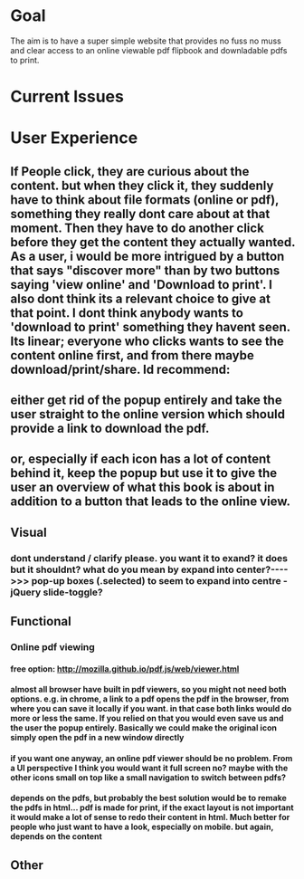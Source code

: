 # Goal
The aim is to have a super simple website that provides no fuss no muss and clear access to an online viewable pdf flipbook and downladable pdfs to print.

# Current Issues

# User Experience
## If People click, they are curious about the content. but when they click it, they suddenly have to think about file formats (online or pdf), something they really dont care about at that moment. Then they have to do another click before they get the content they actually wanted. As a user, i would be more intrigued by a button that says "discover more" than by two buttons saying 'view online' and 'Download to print'. I also dont think its a relevant choice to give at that point. I dont think anybody wants to 'download to print' something they havent seen. Its linear; everyone who clicks wants to see the content online first, and from there maybe download/print/share. Id recommend:
## either get rid of the popup entirely and take the user straight to the online version which should provide a link to download the pdf.
## or, especially if each icon has a lot of content behind it, keep the popup but use it to give the user an overview of what this book is about in addition to a button that leads to the online view. 

## Visual
### dont understand / clarify please. you want it to exand? it does but it shouldnt? what do you mean by expand into center?---->>> pop-up boxes (.selected) to seem to expand into centre - jQuery slide-toggle?
## Functional
### Online pdf viewing
#### free option: http://mozilla.github.io/pdf.js/web/viewer.html
#### almost all browser have built in pdf viewers, so you might not need both options. e.g. in chrome, a link to a pdf opens the pdf in the browser, from where you can save it locally if you want. in that case both links would do more or less the same. If you relied on that you would even save us and the user the popup entirely. Basically we could make the original icon simply open the pdf in a new window directly
#### if you want one anyway, an online pdf viewer should be no problem. From a UI perspective I think you would want it full screen no? maybe with the other icons small on top like a small navigation to switch between pdfs?
#### depends on the pdfs, but probably the best solution would be to remake the pdfs in html... pdf is made for print, if the exact layout is not important it would make a lot of sense to redo their content in html. Much better for people who just want to have a look, especially on mobile. but again, depends on the content 


## Other
